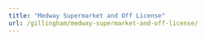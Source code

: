 ```yaml
---
title: "Medway Supermarket and Off License"
url: /gillingham/medway-supermarket-and-off-license/
---
```


